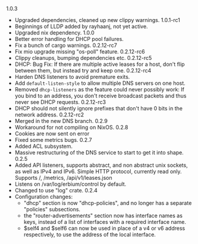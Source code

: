 1.0.3
   - Upgraded dependencies, cleaned up new clippy warnings.
1.0.1-rc1
   - Beginnings of LLDP added by rayhaanj, not yet active.
   - Upgraded nix dependency.
1.0.0
   - Better error handling for DHCP pool failures.
   - Fix a bunch of cargo warnings.
0.2.12-rc7
   - Fix mio upgrade missing "os-poll" feature.
0.2.12-rc6
   - Clippy cleanups, bumping dependencies etc.
0.2.12-rc5
   - DHCP: Bug Fix: If there are multiple active leases for a host, don't flip
     between them, but instead try and keep one.
0.2.12-rc4
   - Harden DNS listeners to avoid premature exits.
   - Add `default-listen-style` to allow multiple DNS servers on one host.
   - Removed `dhcp-listeners` as the feature could never possibly work: If you
     bind to an address, you don't receive broadcast packets and thus never see
     DHCP requests.
0.2.12-rc3
   - DHCP should not silently ignore prefixes that don't have 0 bits in the network address.
0.2.12-rc2
   - Merged in the new DNS branch.
0.2.9
   - Workaround for not compiling on NixOS.
0.2.8
   - Cookies are now sent on error
   - Fixed some metrics bugs.
0.2.7
   - Added ACL subsystem.
   - Massive restructuring of the DNS service to start to get it into shape.
0.2.5
   - Added API listeners, supports abstract, and non abstract unix sockets, as well as IPv4 and IPv6.
     Simple HTTP protocol, currently read only. Supports /, /metrics, /api/v1/leases.json
   - Listens on /var/log/erbium/control by default.
   - Changed to use "log" crate.
0.2.4
 - Configuration changes:
   - "dhcp" section is now "dhcp-policies", and no longer has a separate "policies" subsections.
   - the "router-advertisements" section now has interface names as keys, instead of a list of interfaces with a
     required interface name.
   - $self4 and $self6 can now be used in place of a v4 or v6 address respectively, to use the address of the
     local interface.
